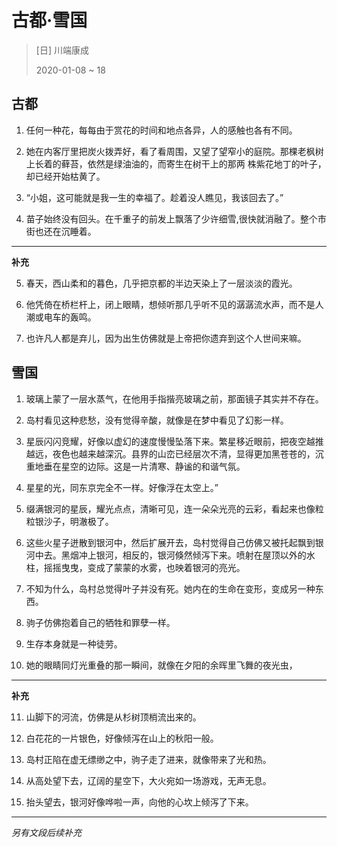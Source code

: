 # 古都·雪国
> [日] 川端康成
>
> 2020-01-08 ~ 18

## 古都
1. 任何一种花，每每由于赏花的时间和地点各异，人的感触也各有不同。

2. 她在内客厅里把炭火拨弄好，看了看周围，又望了望窄小的庭院。那棵老枫树上长着的藓苔，依然是绿油油的，而寄生在树干上的那两 株紫花地丁的叶子，却已经开始枯黄了。

3. “小姐，这可能就是我一生的幸福了。趁着没人瞧见，我该回去了。”

4. 苗子始终没有回头。在千重子的前发上飘落了少许细雪,很快就消融了。整个市街也还在沉睡着。

---

**补充**

5. 春天，西山柔和的暮色，几乎把京都的半边天染上了一层淡淡的霞光。

6. 他凭倚在桥栏杆上，闭上眼睛，想倾听那几乎听不见的潺潺流水声，而不是人潮或电车的轰鸣。

7. 也许凡人都是弃儿，因为出生仿佛就是上帝把你遗弃到这个人世间来嘛。

## 雪国
1. 玻璃上蒙了一层水蒸气，在他用手指揩亮玻璃之前，那面镜子其实并不存在。

2. 岛村看见这种悲愁，没有觉得辛酸，就像是在梦中看见了幻影一样。

3. 星辰闪闪竞耀，好像以虚幻的速度慢慢坠落下来。繁星移近眼前，把夜空越推越远，夜色也越来越深沉。县界的山峦已经层次不清，显得更加黑苍苍的，沉重地垂在星空的边际。这是一片清寒、静谧的和谐气氛。

4. 星星的光，同东京完全不一样。好像浮在太空上。”

5. 缀满银河的星辰，耀光点点，清晰可见，连一朵朵光亮的云彩，看起来也像粒粒银沙子，明澈极了。

6. 这些火星子迸散到银河中，然后扩展开去，岛村觉得自己仿佛又被托起飘到银河中去。黑烟冲上银河，相反的，银河倏然倾泻下来。喷射在屋顶以外的水柱，摇摇曳曳，变成了蒙蒙的水雾，也映着银河的亮光。

7. 不知为什么，岛村总觉得叶子并没有死。她内在的生命在变形，变成另一种东西。

8. 驹子仿佛抱着自己的牺牲和罪孽一样。

9. 生存本身就是一种徒劳。

10. 她的眼睛同灯光重叠的那一瞬间，就像在夕阳的余晖里飞舞的夜光虫，

---

**补充**

11. 山脚下的河流，仿佛是从杉树顶梢流出来的。

12. 白花花的一片银色，好像倾泻在山上的秋阳一般。

13. 岛村正陷在虚无缥缈之中，驹子走了进来，就像带来了光和热。

14. 从高处望下去，辽阔的星空下，大火宛如一场游戏，无声无息。

15. 抬头望去，银河好像哗啦一声，向他的心坎上倾泻了下来。

---

*另有文段后续补充*

